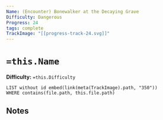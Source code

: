 ```yaml
---
Name: (Encounter) Bonewalker at the Decaying Grave
Difficulty: Dangerous
Progress: 24
tags: complete
TrackImage: "[[progress-track-24.svg]]"
---
```


# `=this.Name`
**Difficulty:** `=this.Difficulty`

```dataview
LIST without id embed(link(meta(TrackImage).path, "350"))
WHERE contains(file.path, this.file.path)
```

## Notes
